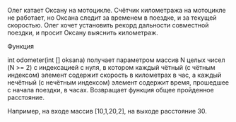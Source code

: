 Олег катает Оксану на мотоцикле. Счётчик километража на мотоцикле не работает, но Оксана следит за временем в поездке, и за текущей скоростью. Олег хочет установить рекорд дальности совместной поездки, и просит Оксану выяснить километраж.

Функция

int odometer(int [] oksana) 
получает параметром массив N целых чисел (N >= 2) с индексацией с нуля, в котором каждый чётный (с чётным индексом) элемент содержит скорость в километрах в час, а каждый нечётный (с нечётным индексом) элемент содержит время, прошедшее с начала поездки, в часах.
Возвращает функция общее пройденное расстояние.

Например, на входе массив [10,1,20,2], на выходе расстояние 30.